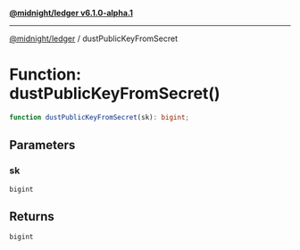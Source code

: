 [**@midnight/ledger v6.1.0-alpha.1**](../README.md)

***

[@midnight/ledger](../globals.md) / dustPublicKeyFromSecret

# Function: dustPublicKeyFromSecret()

```ts
function dustPublicKeyFromSecret(sk): bigint;
```

## Parameters

### sk

`bigint`

## Returns

`bigint`
